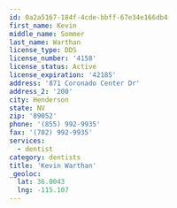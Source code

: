 ```yaml
---
id: 0a2a5167-184f-4cde-bbff-67e34e166db4
first_name: Kevin
middle_name: Sommer
last_name: Warthan
license_type: DDS
license_number: '4158'
license_status: Active
license_expiration: '42185'
address: '871 Coronado Center Dr'
address_2: '200'
city: Henderson
state: NV
zip: '89052'
phone: '(855) 992-9935'
fax: '(702) 992-9935'
services:
  - dentist
category: dentists
title: 'Kevin Warthan'
_geoloc:
  lat: 36.0043
  lng: -115.107
---
```

